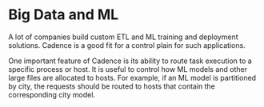 # Big Data and ML

A lot of companies build custom ETL and ML training and deployment solutions. Cadence is a good fit for a control plain for such applications.

One important feature of Cadence is its ability to route task execution to a specific process or host. It is useful to control how ML models and other large files are allocated to hosts. For example, if an ML model is partitioned by city, the requests should be routed to hosts that contain the corresponding city model.
